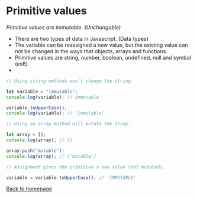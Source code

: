 # Primitive values

_Primitive values are immutable. (Unchangeble)_

- There are two types of data in Javascript. (Data types)
- The variable can be reassigned a new value, but the existing value can not be changed in the ways that objects, arrays and functions.
- Primitive values are string, number, boolean, undefined, null and symbol (es6).
-

```javascript
// Using string methods won´t change the string.

let variable = "immutable";
console.log(variable); //'immutable'

variable.toUpperCase();
console.log(variable); // 'immutable'

// Using an array method will mutate the array.

let array = [];
console.log(array); // []

array.push("mutable");
console.log(array); // ['mutable']

// Assignment gives the primitive a new value (not mutated).

variable = variable.toUpperCase(); // 'IMMUTABLE'
```

[Back to homepage](/README.md)
